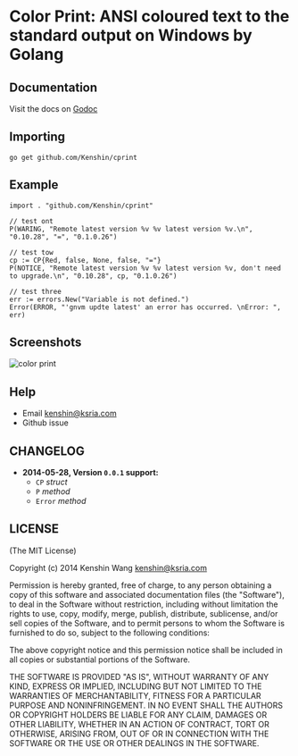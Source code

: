 Color Print: ANSI coloured text to the standard output on Windows by Golang
================================

Documentation
---
Visit the docs on [Godoc](http://godoc.org/github.com/Kenshin/cprint)

Importing
---
`go get github.com/Kenshin/cprint`

Example
---
	import . "github.com/Kenshin/cprint"

	// test ont
	P(WARING, "Remote latest version %v %v latest version %v.\n", "0.10.28", "=", "0.1.0.26")

	// test tow
	cp := CP{Red, false, None, false, "="}
	P(NOTICE, "Remote latest version %v %v latest version %v, don't need to upgrade.\n", "0.10.28", cp, "0.1.0.26")

	// test three
	err := errors.New("Variable is not defined.")
	Error(ERROR, "'gnvm updte latest' an error has occurred. \nError: ", err)

Screenshots
--
![color print](http://i.imgur.com/OjFVyKI.png)

Help
---
* Email <kenshin@ksria.com>
* Github issue

CHANGELOG
---
* **2014-05-28, Version `0.0.1` support:**
    * `CP` *struct*
    * `P` *method*
    * `Error` *method*

LICENSE
---
(The MIT License)

Copyright (c) 2014 Kenshin Wang <kenshin@ksria.com>

Permission is hereby granted, free of charge, to any person obtaining a copy of this software and associated documentation files (the "Software"), to deal in the Software without restriction, including without limitation the rights to use, copy, modify, merge, publish, distribute, sublicense, and/or sell copies of the Software, and to permit persons to whom the Software is furnished to do so, subject to the following conditions:

The above copyright notice and this permission notice shall be included in all copies or substantial portions of the Software.

THE SOFTWARE IS PROVIDED "AS IS", WITHOUT WARRANTY OF ANY KIND, EXPRESS OR IMPLIED, INCLUDING BUT NOT LIMITED TO THE WARRANTIES OF MERCHANTABILITY, FITNESS FOR A PARTICULAR PURPOSE AND NONINFRINGEMENT. IN NO EVENT SHALL THE AUTHORS OR COPYRIGHT HOLDERS BE LIABLE FOR ANY CLAIM, DAMAGES OR OTHER LIABILITY, WHETHER IN AN ACTION OF CONTRACT, TORT OR OTHERWISE, ARISING FROM, OUT OF OR IN CONNECTION WITH THE SOFTWARE OR THE USE OR OTHER DEALINGS IN THE SOFTWARE.
